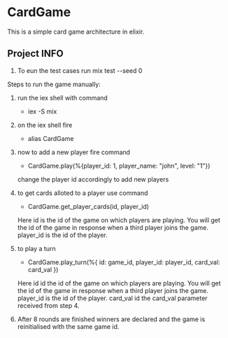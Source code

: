 # CardGame

This is a simple card game architecture in elixir.

## Project INFO

1) To eun the test cases run mix test --seed 0

Steps to run the game manually:

1) run the iex shell with command 
    - iex -S mix

2) on the iex shell fire 
    - alias CardGame 
  
3) now to add a new player fire command
    - CardGame.play(%{player_id: 1, player_name: "john", level: "1"}) 

   change the player id accordingly to add new players

4) to get cards alloted to a player use command
    - CardGame.get_player_cards(id, player_id)

    Here id is the id of the game on which players are playing. You will get the id of the game in response  when a third player joins the game. player_id is the id of the player.

5) to play a turn
    - CardGame.play_turn(%{
      id: game_id,
      player_id: player_id,
      card_val: card_val
    })

    Here id id the id of the game on which players are playing. You will get the id of the game in response  when a third player joins the game. player_id is the id of the player.
    card_val id the card_val parameter received from step 4.

8) After 8 rounds are finished winners are declared and the game is reinitialised with the
same game id.

